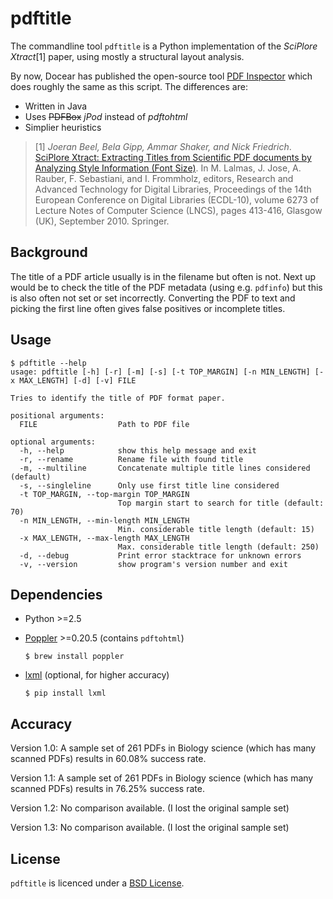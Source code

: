 # pdftitle

The commandline tool `pdftitle` is a Python implementation of the
*SciPlore Xtract*[1] paper, using mostly a structural layout analysis.

By now, Docear has published the open-source tool
[PDF Inspector](https://github.com/Docear/PDF-Inspector) which does roughly the
same as this script. The differences are:

- Written in Java
- Uses ~~PDFBox~~ *jPod* instead of *pdftohtml*
- Simplier heuristics

> [1] *Joeran Beel, Bela Gipp, Ammar Shaker, and Nick Friedrich*.
> [SciPlore Xtract: Extracting Titles from Scientific PDF documents by Analyzing
> Style Information (Font Size)](http://docear.org/papers/SciPlore%20Xtract%20--%20Extracting%20Titles%20from%20Scientific%20PDF%20Documents%20by%20Analyzing%20Style%20Information%20%28Font%20Size%29-preprint.pdf).
> In M. Lalmas, J. Jose, A. Rauber, F. Sebastiani, and I. Frommholz, editors,
> Research and Advanced Technology for Digital Libraries, Proceedings of the
> 14th European Conference on Digital Libraries (ECDL-10), volume 6273 of
> Lecture Notes of Computer Science (LNCS), pages 413-416, Glasgow (UK),
> September 2010. Springer.

## Background

The title of a PDF article usually is in the filename but often is not. Next up
would be to check the title of the PDF metadata (using e.g. `pdfinfo`) but this
is also often not set or set incorrectly. Converting the PDF to text and picking
the first line often gives false positives or incomplete titles.

## Usage

    $ pdftitle --help
    usage: pdftitle [-h] [-r] [-m] [-s] [-t TOP_MARGIN] [-n MIN_LENGTH] [-x MAX_LENGTH] [-d] [-v] FILE

    Tries to identify the title of PDF format paper.

    positional arguments:
      FILE                  Path to PDF file

    optional arguments:
      -h, --help            show this help message and exit
      -r, --rename          Rename file with found title
      -m, --multiline       Concatenate multiple title lines considered (default)
      -s, --singleline      Only use first title line considered
      -t TOP_MARGIN, --top-margin TOP_MARGIN
                            Top margin start to search for title (default: 70)
      -n MIN_LENGTH, --min-length MIN_LENGTH
                            Min. considerable title length (default: 15)
      -x MAX_LENGTH, --max-length MAX_LENGTH
                            Max. considerable title length (default: 250)
      -d, --debug           Print error stacktrace for unknown errors
      -v, --version         show program's version number and exit


## Dependencies

  * Python >=2.5
  * [Poppler](http://poppler.freedesktop.org/) >=0.20.5 (contains `pdftohtml`)

      `$ brew install poppler`

  * [lxml](http://lxml.de/) (optional, for higher accuracy)

      `$ pip install lxml`


## Accuracy

Version 1.0: A sample set of 261 PDFs in Biology science (which has many
scanned PDFs) results in 60.08% success rate.

Version 1.1: A sample set of 261 PDFs in Biology science (which has many
scanned PDFs) results in 76.25% success rate.

Version 1.2: No comparison available. (I lost the original sample set)

Version 1.3: No comparison available. (I lost the original sample set)


## License

`pdftitle` is licenced under a
[BSD License](https://github.com/djui/pdftitle/blob/master/LICENSE).

